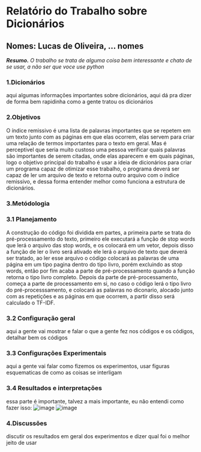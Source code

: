 # Relatório do Trabalho sobre Dicionários
## Nomes: Lucas de Oliveira, ... nomes

***Resumo.*** *O trabalho se trata de alguma coisa bem interessante e chato de se usar, a não ser que voce use python*

### **1.Dicionários**
aqui algumas informações importantes sobre dicionários, aqui dá pra dizer de forma bem rapidinha como a gente tratou os dicionários

### **2.Objetivos**
O índice remissivo é uma lista de palavras importantes que se repetem em um texto junto com as páginas em que elas ocorrem, elas servem para criar uma relação de termos importantes para o texto em geral. Mas é perceptivel que seria muito custoso uma pessoa verificar quais palavras são importantes de serem citadas, onde elas aparecem e em quais páginas, logo o objetivo principal do trabalho é usar a ideia de dicionários para criar um programa capaz de otimizar esse trabalho, o programa deverá ser capaz de ler um arquivo de texto e retorna outro arquivo com o índice remissivo, e dessa forma entender melhor como funciona a estrutura de dicionários.

### **3.Metódologia**
### **3.1 Planejamento**
A construção do código foi dividida em partes, a primeira parte se trata do pré-processamento do texto, primeiro ele executará a função de stop words que lerá o arquivo das stop words, e os colocará em um vetor, depois disso a função de ler o livro será ativado ele lerá o arquivo de texto que deverá ser tratado, ao ler esse arquivo o código colocará as palavras de uma página em um tipo pagina dentro do tipo livro, porém excluindo as stop words, então por fim acaba a parte de pré-processamento quando a função retorna o tipo livro completo.
Depois da parte de pré-processamento, começa a parte de processamento em si, no caso o código lerá o tipo livro do pré-processsamento, e colocará as palavras no diconario, alocado junto com as repetições e as páginas em que ocorrem, a partir disso será calculado o TF-IDF.

### **3.2 Configuração geral**
aqui a gente vai mostrar e falar o que a gente fez nos códigos e os códigos, detalhar bem os códigos

### **3.3 Configurações Experimentais**
aqui a gente vai falar como fizemos os experimentos, usar figuras esquematicas de como as coisas se interligam

### **3.4 Resultados e interpretações**
essa parte  é importante, talvez a mais importante, eu não entendi como fazer isso:
![image](https://user-images.githubusercontent.com/107904641/216778332-55d1cc53-6011-4b32-8b16-26b95eaa2dbe.png)
![image](https://user-images.githubusercontent.com/107904641/216778654-00af5076-81c4-4d3d-9274-39894d759100.png)

### **4.Discussões**
discutir os resultados em geral dos experimentos e dizer qual foi o melhor jeito de usar
